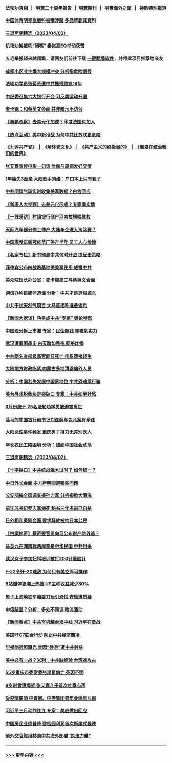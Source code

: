 #### [法轮功真相](https://github.com/gfw-breaker/truth/blob/master/README.md?t=0) &nbsp;&nbsp;|&nbsp;&nbsp; [明慧二十周年报告](https://github.com/gfw-breaker/mh-reports/blob/master/README.md?t=0) &nbsp;&nbsp;|&nbsp;&nbsp;[明慧期刊](https://github.com/gfw-breaker/mh-qikan) &nbsp;&nbsp;|&nbsp;&nbsp; [明慧海外之窗](https://github.com/gfw-breaker/mh-news/blob/master/README.md?t=0) &nbsp;&nbsp;|&nbsp;&nbsp; [神韵特别报道](https://github.com/gfw-breaker/mh-news/blob/master/shenyun.md?t=0)
#### [中国体育明星张继科被曝涉赌 多品牌删其资料](../pages/nsc413/n13964711.md?t=04041243) 
#### [三退声明精选（2023/04/03）](../pages/nsc413/n13964792.md?t=04041243) 
#### [机场劝架被吼“闭嘴” 秦岚高EQ举动获赞](../pages/nsc413/n13964701.md?t=04041243) 
#### 五毛举报越来越频繁，请网友们前往下载 [一键翻墙软件](https://github.com/gfw-breaker/ssr-accounts)，并将此项目推荐给亲友
#### [成都小区业主爆大规模冲突 分析指危险信号](../pages/nsc413/n13964520.md?t=04041243) 
#### [法轮功学员张菊贤遭中共摧残致疯19年](../pages/nsc413/n13962633.md?t=04041243) 
#### [中纪委召集六大银行开会 习反腐运动升温](../pages/nsc413/n13964647.md?t=04041243) 
#### [麦卡锡：和蔡英文会面 并非暗示不访台](../pages/nsc413/n13964697.md?t=04041243) 
#### [【秦鹏观察】去美元化加速？印度法国也加入](../pages/nsc413/n13964723.md?t=04041243) 
#### [【热点互动】美中新冷战 为何中共比苏联更危险](../pages/nsc413/n13964676.md?t=04041243) 
#### [《九评共产党》](https://github.com/begood0513/9ping.md/blob/master/README.md) &nbsp;|&nbsp; [《解体党文化》](../../../../jtdwh.md/blob/master/README.md)  &nbsp;|&nbsp; [《共产主义的终极目的》](../../../../gczydzjmd.md/blob/master/README.md) &nbsp;|&nbsp; [《魔鬼在统治我们的世界》](../../../../mgztzwmdsj.md/blob/master/README.md) 
#### [张艾嘉宣传电影一句话 泄露与周润发好交情](../pages/nsc413/n13964646.md?t=04041243) 
#### [1年痛失3至亲 大陆歌手刘维：户口本上只有我了](../pages/nsc413/n13964562.md?t=04041243) 
#### [中共间谍气球实时收集美军数据？白宫回应](../pages/nsc413/n13964606.md?t=04041243) 
#### [【新唐人大视野】去美元化形成？专家曝实情](../pages/nsc413/n13964577.md?t=04041243) 
#### [【一线采访】村镇银行储户河南拉横幅维权](../pages/nsc413/n13964555.md?t=04041243) 
#### [天际汽车部分停工停产 大陆车企进入淘汰赛？](../pages/nsc413/n13964579.md?t=04041243) 
#### [中国康希诺新冠疫苗厂停产半年 员工人心惶惶](../pages/nsc413/n13964540.md?t=04041243) 
#### [【名家专栏】新书预测中共何时开战 提反击策略](../pages/nsc413/n13964473.md?t=04041243) 
#### [菲律宾公布四战略基地供美军使用 威慑中共](../pages/nsc413/n13964537.md?t=04041243) 
#### [美众院议长办公室：麦卡锡周三与蔡英文会面](../pages/nsc413/n13964550.md?t=04041243) 
#### [网信办称自媒体造谣 分析：中共才是造假源头](../pages/nsc413/n13964481.md?t=04041243) 
#### [中共干扰天然气项目 大马首相称准备谈判](../pages/nsc413/n13964492.md?t=04041243) 
#### [【新闻大家谈】艳星成中共“专家” 舆论哗然](../pages/nsc413/n13964487.md?t=04041243) 
#### [中国现分拆上市潮 专家：民企圈钱 却被削实力](../pages/nsc413/n13964320.md?t=04041243) 
#### [武汉遭暴雨袭击 白天暗如黑夜 网络炸锅](../pages/nsc413/n13964316.md?t=04041243) 
#### [中共两名省部级高官同日死亡 传系堕楼轻生](../pages/nsc413/n13964114.md?t=04041243) 
#### [大陆地方财政吃紧 内蒙古多地清退编外人员](../pages/nsc413/n13964248.md?t=04041243) 
#### [分析：中国若失发展中国家地位 中共恐难续行骗](../pages/nsc413/n13963258.md?t=04041243) 
#### [美台寻求税收协定突破口 专家：中共如坐针毡](../pages/nsc413/n13964095.md?t=04041243) 
#### [3月份统计 25名法轮功学员被迫害离世](../pages/nsc413/n13963851.md?t=04041243) 
#### [落马的中国银行前书记刘连舸与包凡案有牵连](../pages/nsc413/n13964342.md?t=04041243) 
#### [大陆恶性事件频发 重庆男子持刀无差别砍人](../pages/nsc413/n13964226.md?t=04041243) 
#### [年长农民工陷困境 分析：加剧中国社会动荡](../pages/nsc413/n13964000.md?t=04041243) 
#### [三退声明精选（2023/04/02）](../pages/nsc413/n13964040.md?t=04041243) 
#### [【十字路口】中共统战骗术过时了 如何统一？](../pages/nsc413/n13963318.md?t=04041243) 
#### [中日外长会面 中方声明回避哪些问题](../pages/nsc413/n13963926.md?t=04041243) 
#### [公安部搞全国调查提孙力军 分析指掀大清洗](../pages/nsc413/n13963917.md?t=04041243) 
#### [前江苏书记罗志军病死 秘书三年多前已自杀](../pages/nsc413/n13963913.md?t=04041243) 
#### [日外相和秦刚会面 要求释放被拘日本公民](../pages/nsc413/n13963864.md?t=04041243) 
#### [【拍案惊奇】蔡奇要官员向习公布财产防外逃？](../pages/nsc413/n13963293.md?t=04041243) 
#### [马英九在湖南称两岸都是中华民国 中共封杀](../pages/nsc413/n13963848.md?t=04041243) 
#### [武汉女子参加妇科培训被打200针瘦脸针](../pages/nsc413/n13963798.md?t=04041243) 
#### [F-22令歼-20难敌 为何只有美空军可操作](../pages/nsc413/n13961165.md?t=04041243) 
#### [B站爆停更潮上热搜 UP主称收益减少80%](../pages/nsc413/n13963757.md?t=04041243) 
#### [男子上海地铁车厢耍刀玩引恐慌 安检遭质疑](../pages/nsc413/n13963659.md?t=04041243) 
#### [中俄结盟？分析：多处不同调 暗流涌动](../pages/nsc413/n13962899.md?t=04041243) 
#### [【新闻看点】中共军机越台海中线 习近平在备战](../pages/nsc413/n13963483.md?t=04041243) 
#### [美国吁G7联合行动 防止中共经济霸凌](../pages/nsc413/n13963564.md?t=04041243) 
#### [毕福剑近照曝光 曾因“辱毛”遭中共封杀](../pages/nsc413/n13963534.md?t=04041243) 
#### [美中必有一战？米利：中共缺经验 台湾难攻占](../pages/nsc413/n13963490.md?t=04041243) 
#### [55岁重庆市委常委张鸿星病亡 死因不明](../pages/nsc413/n13963498.md?t=04041243) 
#### [9岁时曾遭绑架 张艾嘉儿子首次吐露心声](../pages/nsc413/n13963429.md?t=04041243) 
#### [受疫情影响 中青旅、中旅集团去年业绩均亏损](../pages/nsc413/n13963436.md?t=04041243) 
#### [习近平三月动作连连 专家：美应做出回应](../pages/nsc413/n13963399.md?t=04041243) 
#### [中国房企业绩普降 碧桂园利润首次断崖式暴跌](../pages/nsc413/n13963401.md?t=04041243) 
#### [前外交官陈用林谈中共海外部署“执法力量”](../pages/nsc413/n13963332.md?t=04041243) 

----
#### [ >>> 更早内容 <<< ](../indexes/nsc413-earlier.md)
